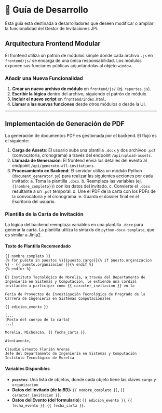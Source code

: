 # 🔧 Guía de Desarrollo

Esta guía está destinada a desarrolladores que deseen modificar o ampliar la funcionalidad del Gestor de Invitaciones JPi.

## Arquitectura Frontend Modular

El frontend utiliza un patrón de módulos simple donde cada archivo `.js` en `frontend/js/` se encarga de una única responsabilidad. Los módulos exponen sus funciones públicas adjuntándolas al objeto `window`.

### Añadir una Nueva Funcionalidad

1.  **Crear un nuevo archivo de módulo** en `frontend/js/` (ej. `reportes.js`).
2.  **Escribir la lógica** dentro del archivo, siguiendo el patrón de módulo.
3.  **Incluir el nuevo script** en `frontend/index.html`.
4.  **Llamar a las nuevas funciones** desde otros módulos o desde la UI.

---

## Implementación de Generación de PDF

La generación de documentos PDF es gestionada por el backend. El flujo es el siguiente:

1.  **Carga de Assets**: El usuario sube una plantilla `.docx` y dos archivos `.pdf` (convocatoria, cronograma) a través del endpoint `/api/upload-assets`.
2.  **Llamada de Generación**: El frontend envía los detalles del evento al endpoint `/api/generate-all-invitations`.
3.  **Procesamiento en Backend**: El servidor utiliza un módulo Python (`document_generator.py`) para realizar las siguientes acciones por cada invitado:
    a.  Toma la plantilla `.docx`.
    b.  Reemplaza las variables (ej. `{{nombre_completo}}`) con los datos del invitado.
    c.  Convierte el `.docx` resultante a un `.pdf` temporal.
    d.  Une el PDF de la carta con los PDFs de la convocatoria y el cronograma.
    e.  Guarda el dossier final en el Escritorio del usuario.

### Plantilla de la Carta de Invitación

La lógica del backend reemplaza variables en una plantilla `.docx` para generar la carta. La plantilla utiliza la sintaxis de `python-docx-template`, que es similar a Jinja2.

#### Texto de Plantilla Recomendado

```text
{{ nombre_completo }}
{% for puesto in puestos %}{{puesto.cargo}}{% if puesto.organizacion %} - {{ puesto.organizacion }}{% endif %}
{% endfor %}

El Instituto Tecnológico de Morelia, a través del Departamento de Ingeniería en Sistemas y Computación, le extiende una cordial invitación a participar como {{ caracter_invitacion }} en la

Feria de Proyectos de Investigación Tecnológica de Pregrado de la Carrera de Ingeniería en Sistemas Computacionales

{{ edicion_evento }}

(...
[Resto del cuerpo de la carta]
...)

Morelia, Michoacán, {{ fecha_carta }}.

Atentamente,

Claudio Ernesto Florián Arenas
Jefe del Departamento de Ingeniería en Sistemas y Computación
Instituto Tecnológico de Morelia
```

#### Variables Disponibles

-   **`puestos`**: Una lista de objetos, donde cada objeto tiene las claves `cargo` y `organizacion`.
-   **Datos del Invitado (de la BD):** `{{ nombre_completo }}`, `{{ caracter_invitacion }}`.
-   **Datos del Evento (del formulario):** `{{ edicion_evento }}`, `{{ fecha_evento }}`, `{{ fecha_carta }}`.

